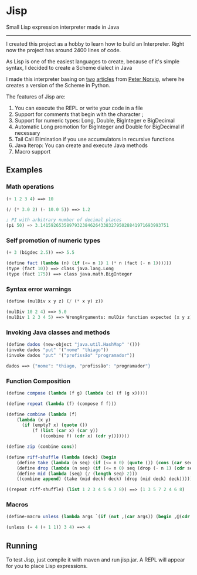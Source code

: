 # Jisp
Small Lisp expression interpreter made in Java

---

I created this project as a hobby to learn how to build an Interpreter. Right now the project has around 2400 lines of code.

As Lisp is one of the easiest languages to create, because of it's simple syntax, I decided to create a Scheme dialect in Java

I made this interpreter basing on [two][lispy] [articles][lispy2] from [Peter Norvig][Peter Norvig], where he creates a version of the Scheme in Python. 

The features of Jisp are:

1) You can execute the REPL or write your code in a file
2) Support for comments that begin with the character ;
2) Support for numeric types: Long, Double, BigInteger e BigDecimal
3) Automatic Long promotion for BigInteger and Double for BigDecimal if necessary
4) Tail Call Elimination if you use accumulators in recursive functions
5) Java Iterop: You can create and execute Java methods
6) Macro support

## Examples

### Math operations

```scheme
(+ 1 2 3 4) ==> 10

(/ (* 3.0 2) (- 10.0 5)) ==> 1.2

; PI with arbitrary number of decimal places
(pi 50) => 3.1415926535897932384626433832795028841971693993751
```

### Self promotion of numeric types

```scheme
(+ 3 (bigdec 2.5)) ==> 5.5

(define fact (lambda (n) (if (<= n 1) 1 (* n (fact (- n 1))))))
(type (fact 10)) ==> class java.lang.Long
(type (fact 175)) ==> class java.math.BigInteger
```

### Syntax error warnings

```scheme
(define (mulDiv x y z) (/ (* x y) z))

(mulDiv 10 2 4) ==> 5.0
(mulDiv 1 2 3 4 5) ==> WrongArguments: mulDiv function expected (x y z), found (1 2 3 4 5)
```

###  Invoking Java classes and methods

```scheme
(define dados (new-object "java.util.HashMap" '()))
(invoke dados "put" '("nome" "thiago"))
(invoke dados "put" '("profissão" "programador"))

dados ==> {"nome": "thiago, "profissão": "programador"}
```

### Function Composition

```scheme
(define compose (lambda (f g) (lambda (x) (f (g x)))))

(define repeat (lambda (f) (compose f f)))

(define combine (lambda (f)
    (lambda (x y)
      (if (empty? x) (quote ())
          (f (list (car x) (car y))
             ((combine f) (cdr x) (cdr y)))))))

(define zip (combine cons))

(define riff-shuffle (lambda (deck) (begin
    (define take (lambda (n seq) (if (<= n 0) (quote ()) (cons (car seq) (take (- n 1) (cdr seq))))))
    (define drop (lambda (n seq) (if (<= n 0) seq (drop (- n 1) (cdr seq)))))
    (define mid (lambda (seq) (/ (length seq) 2)))
    ((combine append) (take (mid deck) deck) (drop (mid deck) deck)))))

((repeat riff-shuffle) (list 1 2 3 4 5 6 7 8)) ==> (1 3 5 7 2 4 6 8)
```

### Macros
```scheme
(define-macro unless (lambda args `(if (not ,(car args)) (begin ,@(cdr args)))))

(unless (= 4 (+ 1 1)) 3 4) ==> 4
```

## Running

To test Jisp, just compile it with maven and run jisp.jar. A REPL will appear for you to place Lisp expressions.

[Peter Norvig]: https://norvig.com/
[lispy]: https://norvig.com/lispy.html
[lispy2]: https://norvig.com/lispy2.html
